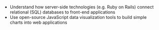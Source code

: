 - Understand how server-side technologies (e.g. Ruby on Rails) connect relational (SQL) databases to front-end applications
- Use open-source JavaScript data visualization tools to build simple charts into web applications